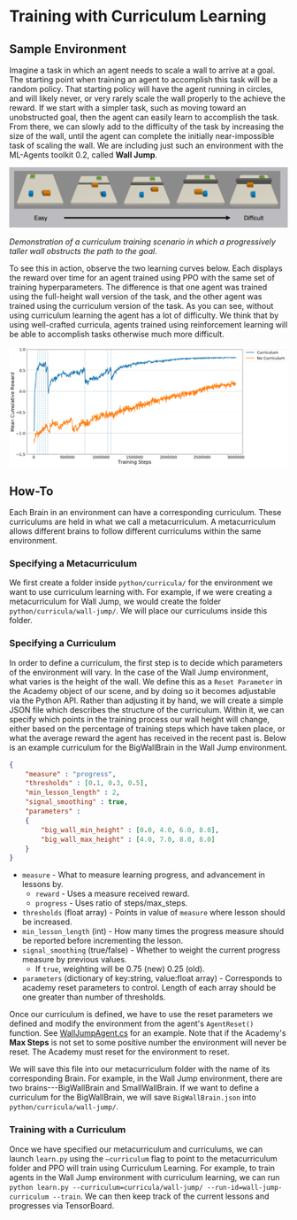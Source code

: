 # Training with Curriculum Learning

## Sample Environment

Imagine a task in which an agent needs to scale a wall to arrive at a goal. The
starting point when training an agent to accomplish this task will be a random
policy. That starting policy will have the agent running in circles, and will
likely never, or very rarely scale the wall properly to the achieve the reward.
If we start with a simpler task, such as moving toward an unobstructed goal,
then the agent can easily learn to accomplish the task. From there, we can
slowly add to the difficulty of the task by increasing the size of the wall,
until the agent can complete the initially near-impossible task of scaling the
wall. We are including just such an environment with the ML-Agents toolkit 0.2,
called __Wall Jump__.

![Wall](images/curriculum.png)

_Demonstration of a curriculum training scenario in which a progressively taller
wall obstructs the path to the goal._

To see this in action, observe the two learning curves below. Each displays the
reward over time for an agent trained using PPO with the same set of training
hyperparameters. The difference is that one agent was trained using the
full-height wall version of the task, and the other agent was trained using the
curriculum version of the task. As you can see, without using curriculum
learning the agent has a lot of difficulty. We think that by using well-crafted
curricula, agents trained using reinforcement learning will be able to
accomplish tasks otherwise much more difficult.

![Log](images/curriculum_progress.png)

## How-To

Each Brain in an environment can have a corresponding curriculum. These
curriculums are held in what we call a metacurriculum. A metacurriculum allows
different brains to follow different curriculums within the same environment.

### Specifying a Metacurriculum

We first create a folder inside `python/curricula/` for the environment we want
to use curriculum learning with. For example, if we were creating a
metacurriculum for Wall Jump, we would create the folder
`python/curricula/wall-jump/`. We will place our curriculums inside this folder.

### Specifying a Curriculum

In order to define a curriculum, the first step is to decide which parameters of
the environment will vary. In the case of the Wall Jump environment, what varies
is the height of the wall. We define this as a `Reset Parameter` in the Academy
object of our scene, and by doing so it becomes adjustable via the Python API.
Rather than adjusting it by hand, we will create a simple JSON file which
describes the structure of the curriculum. Within it, we can specify which
points in the training process our wall height will change, either based on the
percentage of training steps which have taken place, or what the average reward
the agent has received in the recent past is. Below is an example curriculum for
the BigWallBrain in the Wall Jump environment.

```json
{
    "measure" : "progress",
    "thresholds" : [0.1, 0.3, 0.5],
    "min_lesson_length" : 2,
    "signal_smoothing" : true,
    "parameters" :
    {
        "big_wall_min_height" : [0.0, 4.0, 6.0, 8.0],
        "big_wall_max_height" : [4.0, 7.0, 8.0, 8.0]
    }
}
```

* `measure` - What to measure learning progress, and advancement in lessons by.
    * `reward` - Uses a measure received reward.
    * `progress` - Uses ratio of steps/max_steps.
* `thresholds` (float array) - Points in value of `measure` where lesson should
  be increased.
* `min_lesson_length` (int) - How many times the progress measure should be
  reported before incrementing the lesson.
* `signal_smoothing` (true/false) - Whether to weight the current progress
  measure by previous values.
    * If `true`, weighting will be 0.75 (new) 0.25 (old).
* `parameters` (dictionary of key:string, value:float array) - Corresponds to
  academy reset parameters to control. Length of each array should be one
  greater than number of thresholds.


Once our curriculum is defined, we have to use the reset parameters we defined
and modify the environment from the agent's `AgentReset()` function. See
[WallJumpAgent.cs](https://github.com/Unity-Technologies/ml-agents/blob/master/unity-environment/Assets/ML-Agents/Examples/WallJump/Scripts/WallJumpAgent.cs)
for an example. Note that if the Academy's __Max Steps__ is not set to some
positive number the environment will never be reset. The Academy must reset
for the environment to reset.

We will save this file into our metacurriculum folder with the name of its
corresponding Brain. For example, in the Wall Jump environment, there are two
brains---BigWallBrain and SmallWallBrain. If we want to define a curriculum for
the BigWallBrain, we will save `BigWallBrain.json` into
`python/curricula/wall-jump/`.

### Training with a Curriculum

Once we have specified our metacurriculum and curriculums, we can launch
`learn.py` using the `–curriculum` flag to point to the metacurriculum folder
and PPO will train using Curriculum Learning. For example, to train agents in
the Wall Jump environment with curriculum learning, we can run `python learn.py
--curriculum=curricula/wall-jump/ --run-id=wall-jump-curriculum --train`. We can
then keep track of the current lessons and progresses via TensorBoard.
